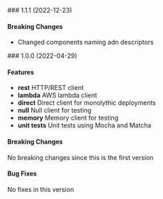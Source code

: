 <a name="1.1.1"></a> ### 1.1.1 (2022-12-23)

#### Breaking Changes
* Changed components naming adn descriptors

<a name="1.0.0"></a> ### 1.0.0 (2022-04-29)

#### Features
* **rest** HTTP/REST client
* **lambda** AWS lambda client
* **direct** Direct client for monolythic deployments
* **null** Null client for testing
* **memory** Memory client for testing
* **unit tests** Unit tests using Mocha and Matcha

#### Breaking Changes
No breaking changes since this is the first version

#### Bug Fixes
No fixes in this version

